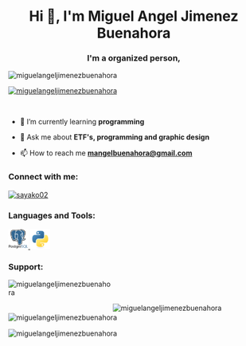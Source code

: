 <h1 align="center">Hi 👋, I'm Miguel Angel Jimenez Buenahora</h1>
<h3 align="center">I'm a organized person,</h3>

<p align="left"> <img src="https://komarev.com/ghpvc/?username=miguelangeljimenezbuenahora&label=Profile%20views&color=0e75b6&style=flat" alt="miguelangeljimenezbuenahora" /> </p>

<p align="left"> <a href="https://github.com/ryo-ma/github-profile-trophy"><img src="https://github-profile-trophy.vercel.app/?username=miguelangeljimenezbuenahora" alt="miguelangeljimenezbuenahora" /></a> </p>

<p align="left"> <a href="https://twitter.com/" target="blank"><img src="https://img.shields.io/twitter/follow/?logo=twitter&style=for-the-badge" alt="" /></a> </p>

- 🌱 I’m currently learning **programming**

- 💬 Ask me about **ETF's, programming and graphic design**

- 📫 How to reach me **mangelbuenahora@gmail.com**

<h3 align="left">Connect with me:</h3>
<p align="left">
<a href="https://discord.gg/sayako02" target="blank"><img align="center" src="https://raw.githubusercontent.com/rahuldkjain/github-profile-readme-generator/master/src/images/icons/Social/discord.svg" alt="sayako02" height="30" width="40" /></a>
</p>

<h3 align="left">Languages and Tools:</h3>
<p align="left"> <a href="https://www.postgresql.org" target="_blank" rel="noreferrer"> <img src="https://raw.githubusercontent.com/devicons/devicon/master/icons/postgresql/postgresql-original-wordmark.svg" alt="postgresql" width="40" height="40"/> </a> <a href="https://www.python.org" target="_blank" rel="noreferrer"> <img src="https://raw.githubusercontent.com/devicons/devicon/master/icons/python/python-original.svg" alt="python" width="40" height="40"/> </a> </p>


<h3 align="left">Support:</h3>
<p><a href="https://ko-fi.com/miguelangeljimenezbuenahora"> <img align="left" src="https://cdn.ko-fi.com/cdn/kofi3.png?v=3" height="50" width="210" alt="miguelangeljimenezbuenahora" /></a></p><br><br>


<p><img align="left" src="https://github-readme-stats.vercel.app/api/top-langs?username=miguelangeljimenezbuenahora&show_icons=true&locale=en&layout=compact" alt="miguelangeljimenezbuenahora" /></p>

<p>&nbsp;<img align="center" src="https://github-readme-stats.vercel.app/api?username=miguelangeljimenezbuenahora&show_icons=true&locale=en" alt="miguelangeljimenezbuenahora" /></p>

<p><img align="center" src="https://github-readme-streak-stats.herokuapp.com/?user=miguelangeljimenezbuenahora&" alt="miguelangeljimenezbuenahora" /></p>

